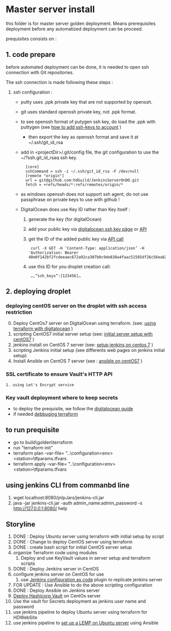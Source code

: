 # Master server install

this folder is for master server golden deployment. Means prerequisites deployment before any automatized deployment can be proceed.

prequisites consists on :

## 1. code prepare

before automated deployment can be done, it is needed to open ssh connection with Git repositories.

The ssh connection is made following these steps :

1. ssh configuration :
    - putty uses .ppk private key that are not supported by openssh.
    - git uses standard openssh private key, not .ppk format.
    - to see openssh format of putygen ssh key, do load the .ppk with puttygen (see  [how to add ssh-keys to account](https://www.digitalocean.com/docs/droplets/how-to/add-ssh-keys/to-account/) )
        - then export the key as openssh format and save it at ~/.ssh/git_id_rsa 
    - add in \<projectDir\>/.git/config  file, the git configuration to use the ~/?ssh.git_id_rsaq ssh key.

            [core]
            sshCommand = ssh -i ~/.ssh/git_id_rsa -F /dev/null
            [remote "origin"]
            url = git@github.com:hdGuild/JenkinsServerOnDO.git
            fetch = +refs/heads/*:refs/remotes/origin/*

    - as windows openssh does not support ssh agent, do not use passphrase on private keys to use with github !
    - DigitalOcean does use Key ID rather than Key itself :

        1. generate the key (for digitalOcean)
        2. add your public key via [digitalocean ssh key pâge](https://cloud.digitalocean.com/ssh_keys) or [API](https://developers.digitalocean.com/documentation/v2/#create-a-new-key)
        3. get the ID of the added public key via [API call](https://api.digitalocean.com/v2/account/keys)

                curl -X GET -H ‘Content-Type: application/json’ -H 'Authorization: Bearer 40e0f142bf2fcdeeaec672a92ca307b0c9de838a4faac51585df26c56eab2541’

        4. use this ID for you droplet creation call:

                …,“ssh_keys”:[123456]… 


## 2. deploying droplet

### deploying centOS server on the droplet with ssh access restriction

0. Deploy CentOs7 server on DigitalOcean using terraform. (see: [using terraform with digitalocean](https://www.digitalocean.com/community/tutorials/how-to-use-terraform-with-digitalocean) )
1. scripting CentOS7 initial server setup (see: [initial server setup with centOS7](https://www.digitalocean.com/community/tutorials/initial-server-setup-with-centos-7) )
2. jenkins install on CentOS 7 server (see: [setup jenkins on centos 7](https://www.digitalocean.com/community/tutorials/how-to-set-up-jenkins-for-continuous-development-integration-on-centos-7) )
3. scripting Jenkins initial setup (see differents web pages on jenkins initial setup)
4. Install Ansible on CentOS 7 server (see : [ansible on centOS7](https://www.digitalocean.com/community/tutorials/how-to-install-and-configure-ansible-on-centos-7) )

### SSL certificate to ensure Vault's HTTP API

    1. using Let's Encrypt service

### Key vault deployment where to keep secrets

- to deploy the prequisite, we follow the [digitalocean guide](https://www.digitalocean.com/community/tutorials/how-to-use-terraform-with-digitalocean)
- if needed [debbuging terraform](https://www.terraform.io/docs/internals/debugging.html)

## to run prequisite

- go to build\golden\terraform
- run "terraform init"
- terraform plan -var-file= "..\configuration\<env>\<station>\tfparams.tfvars
- terraform apply -var-file= "..\configuration\<env>\<station>\tfparams.tfvars

## using jenkins CLI from commanbd line

1. wget localhost:8080/jnlpJars/jenkins-cli.jar
2. java -jar jenkins-cli.jar -auth admin_name:admin_password -s <http://127.0.0.1:8080/> help

## Storyline

1. DONE : Deploy Ubuntu server using terraform with initial setup by script 
2. DONE : Change to deploy CentOS server using terraform
3. DONE : create bash script for initial CentOS server setup
4. organize Terraform code using modules
    1. Deploy and use KeyVault values in server setup and terraform scripts
5. DONE : Deploy Jenkins server in CentOS
6. configure jenkins server on CentOS for use
    1. use [Jenkins configuration as code](https://www.jenkins.io/projects/jcasc/#:~:text=Jenkins%20Configuration%20as%20Code%20provides,in%20a%20fully%20reproducible%20way.) plugin to replicate jenkins server
7. FOR UPDATE : Use Ansible to do the above scripting configuration
8. DONE : Deploy Ansible on Jenkins server
9. [Deploy Hashicorp Vault](https://phoenixnap.com/kb/how-to-install-vault-on-centos-7#htoc-initialize-and-unseal-vault) on CentOs server
10. Use the vault for Secrets deployment as jenkins user name and password
11. use jenkins pipeline to deploy Ubuntu server using terraform for HDWebSite
12. use jenkins pipeline to [set up a LEMP on Ubuntu server](https://www.digitalocean.com/community/tutorials/how-to-use-ansible-to-install-and-set-up-lemp-on-ubuntu-18-04) using Ansible
